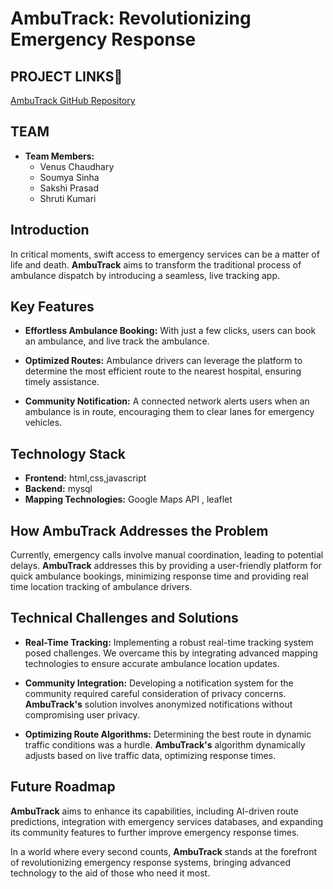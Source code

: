 # AmbuTrack: Revolutionizing Emergency Response

## PROJECT LINKS🔗
[AmbuTrack GitHub Repository](https://github.com/VenusCh001/HackHurricane_tinkerbell)

## TEAM
- **Team Members:**
  - Venus Chaudhary
  - Soumya Sinha
  - Sakshi Prasad
  - Shruti Kumari

## Introduction

In critical moments, swift access to emergency services can be a matter of life and death. **AmbuTrack** aims to transform the traditional process of ambulance dispatch by introducing a seamless, live tracking app.

## Key Features

- **Effortless Ambulance Booking:** With just a few clicks, users can book an ambulance, and live track the ambulance.

- **Optimized Routes:** Ambulance drivers can leverage the platform to determine the most efficient route to the nearest hospital, ensuring timely assistance.

- **Community Notification:** A connected network alerts users when an ambulance is in route, encouraging them to clear lanes for emergency vehicles.

## Technology Stack

- **Frontend:** html,css,javascript
- **Backend:** mysql
- **Mapping Technologies:** Google Maps API , leaflet

## How AmbuTrack Addresses the Problem

Currently, emergency calls involve manual coordination, leading to potential delays. **AmbuTrack** addresses this by providing a user-friendly platform for quick ambulance bookings, minimizing response time and providing real time location tracking of ambulance drivers.

## Technical Challenges and Solutions

- **Real-Time Tracking:** Implementing a robust real-time tracking system posed challenges. We overcame this by integrating advanced mapping technologies to ensure accurate ambulance location updates.

- **Community Integration:** Developing a notification system for the community required careful consideration of privacy concerns. **AmbuTrack's** solution involves anonymized notifications without compromising user privacy.

- **Optimizing Route Algorithms:** Determining the best route in dynamic traffic conditions was a hurdle. **AmbuTrack's** algorithm dynamically adjusts based on live traffic data, optimizing response times.

## Future Roadmap

**AmbuTrack** aims to enhance its capabilities, including AI-driven route predictions, integration with emergency services databases, and expanding its community features to further improve emergency response times.

In a world where every second counts, **AmbuTrack** stands at the forefront of revolutionizing emergency response systems, bringing advanced technology to the aid of those who need it most.

